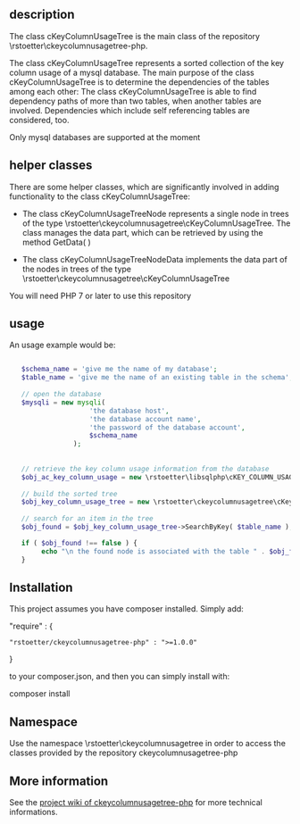 

## description  

The class cKeyColumnUsageTree is the main class of the repository \\rstoetter\\ckeycolumnusagetree-php.

The class cKeyColumnUsageTree represents a sorted collection of the key column usage of a mysql database. The main purpose of the class
cKeyColumnUsageTree is to determine the dependencies of the tables among each other: The class cKeyColumnUsageTree is able
to find dependency paths of more than two tables, when another tables are involved. Dependencies which include self referencing 
tables are considered, too.

Only mysql databases are supported at the moment

## helper classes

There are some helper classes, which are significantly involved in adding functionality to the class cKeyColumnUsageTree:

* The class cKeyColumnUsageTreeNode represents a single node in trees of the type \\rstoetter\\ckeycolumnusagetree\\cKeyColumnUsageTree. The class manages the data part, which can be retrieved by using the method GetData( )

* The class cKeyColumnUsageTreeNodeData implements the data part of the nodes in trees of the type \\rstoetter\\ckeycolumnusagetree\\cKeyColumnUsageTree

You will need PHP 7 or later to use this repository

## usage

An usage example would be:

```php

   $schema_name = 'give me the name of my database';
   $table_name = 'give me the name of an existing table in the schema';
  
   // open the database
   $mysqli = new mysqli(
                    'the database host',
                    'the database account name',
                    'the password of the database account',
                    $schema_name
                );
  
  
   // retrieve the key column usage information from the database
   $obj_ac_key_column_usage = new \rstoetter\libsqlphp\cKEY_COLUMN_USAGE( $schema_name, $mysqli );
  
   // build the sorted tree
   $obj_key_column_usage_tree = new \rstoetter\ckeycolumnusagetree\cKeyColumnUsageTree( $obj_ac_key_column_usage );
  
   // search for an item in the tree
   $obj_found = $obj_key_column_usage_tree->SearchByKey( $table_name ); 

   if ( $obj_found !== false ) {
        echo "\n the found node is associated with the table " . $obj_found->GetData( )->m_table_name;
   }


```


## Installation

This project assumes you have composer installed. Simply add:

"require" : {

    "rstoetter/ckeycolumnusagetree-php" : ">=1.0.0"

}

to your composer.json, and then you can simply install with:

composer install

## Namespace

Use the namespace \rstoetter\ckeycolumnusagetree in order to access the classes provided by the repository ckeycolumnusagetree-php

## More information

See the [project wiki of ckeycolumnusagetree-php](https://github.com/rstoetter/ckeycolumnusagetree-php/wiki) for more technical informations.


